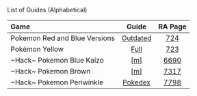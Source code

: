 List of Guides (Alphabetical) 

|Game|Guide|RA Page|
|:--|:--:|:--:|
|Pokemon Red and Blue Versions|[Outdated](Pokemon-Red-and-Blue-Versions-(Game-Boy))|[724](https://retroachievements.org/game/724)|
|Pokémon Yellow|[Full](Pok%C3%A9mon-Yellow-(Game-Boy))|[723](https://retroachievements.org/game/723)|
|\~Hack\~ Pokemon Blue Kaizo |[[m]](Pokemon-Blue-Kaizo-(Hack)-(Game-Boy))|[6690](https://retroachievements.org/game/6690)|
|\~Hack\~ Pokemon Brown |[[m]](Pokemon-Brown-(Hack)-(Game-Boy))|[7317](https://retroachievements.org/game/7317)
|\~Hack\~ Pokemon Periwinkle |[Pokedex](Pokemon-Periwinkle-(Hack)-(Game-Boy))|[7798](https://retroachievements.org/game/7798)